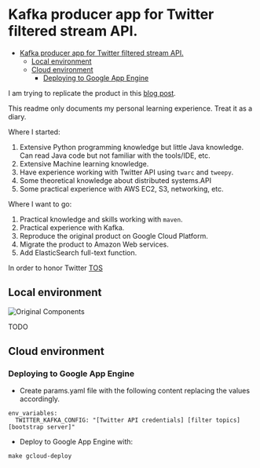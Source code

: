 # Kafka producer app for Twitter filtered stream API.
- [Kafka producer app for Twitter filtered stream API.](#kafka-producer-app-for-twitter-filtered-stream-api)
  - [Local environment](#local-environment)
  - [Cloud environment](#cloud-environment)
    - [Deploying to Google App Engine](#deploying-to-google-app-engine)

I am trying to replicate the product in this [blog post](https://qulia.medium.com/realtime-dashboard-app-with-kafka-beam-dataflow-bigquery-data-studio-and-streamlit-c9f63d44e417). 

This readme only documents my personal learning experience. Treat it as a diary.

Where I started:

1. Extensive Python programming knowledge but little Java knowledge. Can read Java code but not familiar with the tools/IDE, etc.
2. Extensive Machine learning knowledge. 
3. Have experience working with Twitter API using `twarc` and `tweepy`. 
4. Some theoretical knowledge about distributed systems.API
5. Some practical experience with AWS EC2, S3, networking, etc.

Where I want to go:

1. Practical knowledge and skills working with `maven`.
2. Practical experience with Kafka.
3. Reproduce the original product on Google Cloud Platform.
4. Migrate the product to Amazon Web services.
5. Add ElasticSearch full-text function.

In order to honor Twitter [TOS](https://twitter.com/en/tos)

## Local environment

![Original Components](https://miro.medium.com/max/1400/1*UPT1tKGFIvP6RhnY72-HuA.png)

TODO

## Cloud environment

### Deploying to Google App Engine

- Create params.yaml file with the following content replacing the values accordingly.

```text
env_variables:
  TWITTER_KAFKA_CONFIG: "[Twitter API credentials] [filter topics] [bootstrap server]"
```

- Deploy to Google App Engine with:

```shell
make gcloud-deploy
```